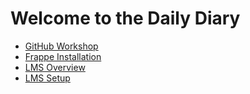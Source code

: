 # Welcome to the Daily Diary

- [GitHub Workshop](https://github.com/manvirsinghh/Daily-Dairy/blob/main/Github%20workshop.md)
- [Frappe Installation](https://github.com/manvirsinghh/Daily-Dairy/blob/main/Frappe%20install.md)
- [LMS Overview](https://github.com/manvirsinghh/Daily-Dairy/blob/main/LMS%20.md)
- [LMS Setup](https://github.com/manvirsinghh/Daily-Dairy/blob/main/LMS%20setup.md)



